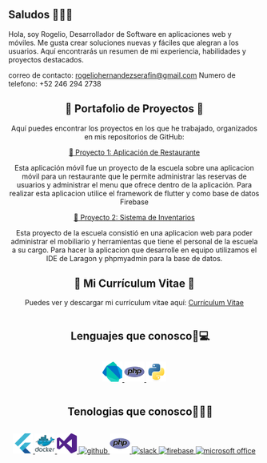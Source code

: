 ## Saludos 👋👋👋

Hola, soy Rogelio, Desarrollador de Software en aplicaciones web y móviles. Me gusta crear soluciones nuevas y fáciles que alegran a los usuarios. Aquí encontrarás un resumen de mi experiencia, habilidades y proyectos destacados.

correo de contacto: rogeliohernandezserafin@gmail.com
Numero de telefono: +52 246 294 2738

<h2 align="center">💼 Portafolio de Proyectos 💼</h2>
<p align="center">
  Aquí puedes encontrar los proyectos en los que he trabajado, organizados en mis repositorios de GitHub:
</p>
<p align="center">
  <!-- Repositorio 1 -->
  <a href="https://github.com/RogHDZ/AppMovilUtt" target="_blank">
    🌟 Proyecto 1: Aplicación de Restaurante
  </a><br>
  <p align="center">
  Esta aplicación móvil fue un proyecto de la escuela sobre una aplicacion móvil para un restaurante que le permite administrar las reservas de usuarios y administrar el menu que ofrece dentro de la aplicación. Para realizar esta aplicacion utilice el framework de flutter y como base de datos Firebase
</p>
  <!-- Repositorio 2 -->
<p align = "center">
  <a href="https://github.com/RogHDZ/InventarioUTT" target="_blank">
    🌟 Proyecto 2: Sistema de Inventarios
  </a><br>
  </p>
  <p align="center">
  Esta proyecto de la escuela consistió en una aplicacion web para poder administrar el mobiliario y herramientas que tiene el personal de la escuela a su cargo. Para hacer la aplicacion que desarrolle en equipo utilizamos el IDE de Laragon y phpmyadmin para la base de datos.
</p>
  
<h2 align="center">📄 Mi Currículum Vitae 📄</h2>
<p align="center">
  Puedes ver y descargar mi currículum vitae aquí: 
  <a href="URL_DEL_PDF" target="_blank">Currículum Vitae</a>
</p>




<div id="user-content-toc">
  <ul align="center">
    <summary><h2 style="display: inline-block">Lenguajes que conosco👨💻</h2></summary>
  </ul>
</div>
<p align="center">
  <!-- Dart -->
  <a href="https://dart.dev/" target="_blank" rel="noreferrer">
    <img src="https://raw.githubusercontent.com/devicons/devicon/master/icons/dart/dart-original.svg" alt="dart" width="40" height="40"/>
  </a>
  <!-- PHP -->
  <a href="https://www.php.net/" target="_blank" rel="noreferrer">
    <img src="https://raw.githubusercontent.com/devicons/devicon/master/icons/php/php-original.svg" alt="php" width="40" height="40"/>
  </a>
  <!-- Python -->
  <a href="https://www.python.org/" target="_blank" rel="noreferrer">
    <img src="https://raw.githubusercontent.com/devicons/devicon/master/icons/python/python-original.svg" alt="python" width="40" height="40"/>
  </a>
</p>




<div id="user-content-toc">
  <ul align="center">
    <summary><h2 style="display: inline-block">Tenologias que conosco👨🏻‍💻</h2></summary>
  </ul>
</div>
<p align="center">
  <!-- Flutter -->
  <a href="https://flutter.dev/" target="_blank" rel="noreferrer">
    <img src="https://raw.githubusercontent.com/devicons/devicon/master/icons/flutter/flutter-original.svg" alt="flutter" width="40" height="40"/>
  </a>
  <!-- Docker -->
  <a href="https://www.docker.com/" target="_blank" rel="noreferrer">
    <img src="https://raw.githubusercontent.com/devicons/devicon/master/icons/docker/docker-original-wordmark.svg" alt="docker" width="40" height="40"/>
  </a>
  <!-- Visual Studio -->
  <a href="https://visualstudio.microsoft.com/" target="_blank" rel="noreferrer">
    <img src="https://raw.githubusercontent.com/devicons/devicon/master/icons/visualstudio/visualstudio-plain.svg" alt="visual studio" width="40" height="40"/>
  </a>
  <!-- GitHub -->
  <a href="https://github.com/" target="_blank" rel="noreferrer">
    <img src="https://www.vectorlogo.zone/logos/github/github-icon.svg" alt="github" width="40" height="40"/>
  </a>
  <!-- PHP -->
  <a href="https://www.php.net/" target="_blank" rel="noreferrer">
    <img src="https://raw.githubusercontent.com/devicons/devicon/master/icons/php/php-original.svg" alt="php" width="40" height="40"/>
  </a>
  <!-- Slack -->
  <a href="https://slack.com/" target="_blank" rel="noreferrer">
    <img src="https://www.vectorlogo.zone/logos/slack/slack-icon.svg" alt="slack" width="40" height="40"/>
  </a>
  <!-- Firebase -->
  <a href="https://firebase.google.com/" target="_blank" rel="noreferrer">
    <img src="https://www.vectorlogo.zone/logos/firebase/firebase-icon.svg" alt="firebase" width="40" height="40"/>
  </a>
  <!-- Microsoft Office -->
  <a href="https://www.microsoft.com/en-us/microsoft-365" target="_blank" rel="noreferrer">
    <img src="https://www.vectorlogo.zone/logos/microsoft_office/microsoft_office-icon.svg" alt="microsoft office" width="40" height="40"/>
  </a>
</p>


